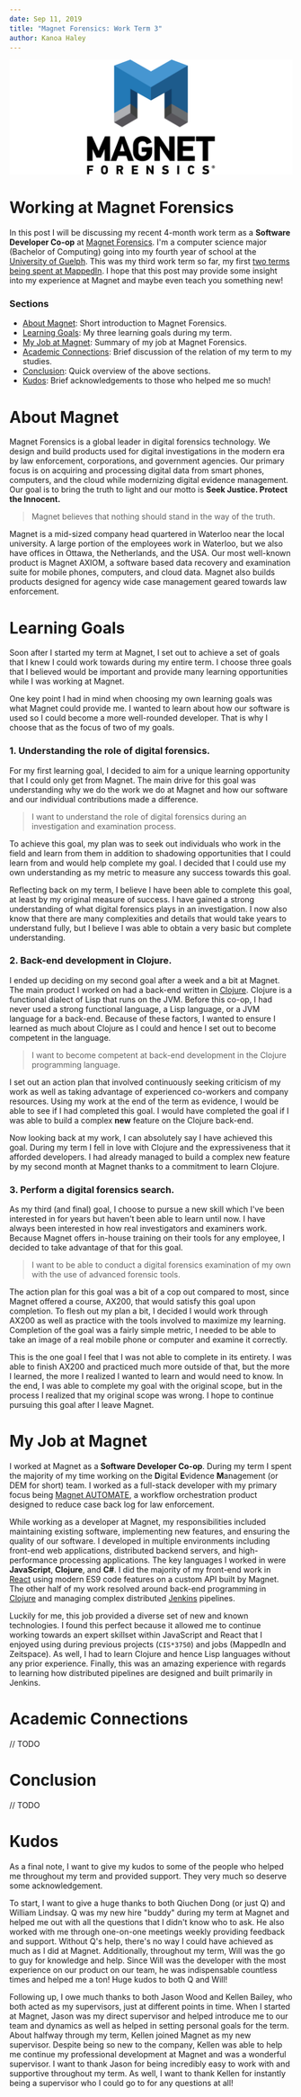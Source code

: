 ```yaml
---
date: Sep 11, 2019
title: "Magnet Forensics: Work Term 3"
author: Kanoa Haley
---
```


![Magnet Forensics banner image](magnet_banner_top.jpg "Magnet Forensics")

# Working at Magnet Forensics
In this post I will be discussing my recent 4-month work term as a **Software Developer Co-op** at [Magnet Forensics](https://www.magnetforensics.com). I'm a computer science major (Bachelor of Computing) going into my fourth year of school at the [University of Guelph](https://www.uoguelph.ca). This was my third work term so far, my first [two terms being spent at MappedIn](https://kanoa.tech/blog/mappedin-work-term-report). I hope that this post may provide some insight into my experience at Magnet and maybe even teach you something new!

### Sections
- [About Magnet](#about-magnet): Short introduction to Magnet Forensics.
- [Learning Goals](#learning-goals): My three learning goals during my term.
- [My Job at Magnet](#my-job-at-magnet): Summary of my job at Magnet Forensics.
- [Academic Connections](#academic-connections): Brief discussion of the relation of my term to my studies.
- [Conclusion](#conclusions): Quick overview of the above sections.
- [Kudos](#kudos): Brief acknowledgements to those who helped me so much!

# About Magnet
Magnet Forensics is a global leader in digital forensics technology. We design and build products used for digital investigations in the modern era by law enforcement, corporations, and government agencies. Our primary focus is on acquiring and processing digital data from smart phones, computers, and the cloud while modernizing digital evidence management. Our goal is to bring the truth to light and our motto is **Seek Justice. Protect the Innocent.**

> Magnet believes that nothing should stand in the way of the truth.

Magnet is a mid-sized company head quartered in Waterloo near the local university. A large portion of the employees work in Waterloo, but we also have offices in Ottawa, the Netherlands, and the USA. Our most well-known product is Magnet AXIOM, a software based data recovery and examination suite for mobile phones, computers, and cloud data. Magnet also builds products designed for agency wide case management geared towards law enforcement.

# Learning Goals
Soon after I started my term at Magnet, I set out to achieve a set of goals that I knew I could work towards during my entire term. I choose three goals that I believed would be important and provide many learning opportunities while I was working at Magnet.

One key point I had in mind when choosing my own learning goals was what Magnet could provide me. I wanted to learn about how our software is used so I could become a more well-rounded developer. That is why I choose that as the focus of two of my goals.

### 1. Understanding the role of digital forensics.
For my first learning goal, I decided to aim for a unique learning opportunity that I could only get from Magnet. The main drive for this goal was understanding why we do the work we do at Magnet and how our software and our individual contributions made a difference.

> I want to understand the role of digital forensics during an investigation and examination process.

To achieve this goal, my plan was to seek out individuals who work in the field and learn from them in addition to shadowing opportunities that I could learn from and would help complete my goal. I decided that I could use my own understanding as my metric to measure any success towards this goal.

Reflecting back on my term, I believe I have been able to complete this goal, at least by my original measure of success. I have gained a strong understanding of what digital forensics plays in an investigation. I now also know that there are many complexities and details that would take years to understand fully, but I believe I was able to obtain a very basic but complete understanding.

### 2. Back-end development in Clojure.
I ended up deciding on my second goal after a week and a bit at Magnet. The main product I worked on had a back-end written in [Clojure](https://clojure.org). Clojure is a functional dialect of Lisp that runs on the JVM. Before this co-op, I had never used a strong functional language, a Lisp language, or a JVM language for a back-end. Because of these factors, I wanted to ensure I learned as much about Clojure as I could and hence I set out to become competent in the language.

> I want to become competent at back-end development in the Clojure programming language.

I set out an action plan that involved continuously seeking criticism of my work as well as taking advantage of experienced co-workers and company resources. Using my work at the end of the term as evidence, I would be able to see if I had completed this goal. I would have completed the goal if I was able to build a complex **new** feature on the Clojure back-end.

Now looking back at my work, I can absolutely say I have achieved this goal. During my term I fell in love with Clojure and the expressiveness that it afforded developers. I had already managed to build a complex new feature by my second month at Magnet thanks to a commitment to learn Clojure.

### 3. Perform a digital forensics search.
As my third (and final) goal, I choose to pursue a new skill which I've been interested in for years but haven't been able to learn until now. I have always been interested in how real investigators and examiners work. Because Magnet offers in-house training on their tools for any employee, I decided to take advantage of that for this goal.

> I want to be able to conduct a digital forensics examination of my own with the use of advanced forensic tools.

The action plan for this goal was a bit of a cop out compared to most, since Magnet offered a course, AX200, that would satisfy this goal upon completion. To flesh out my plan a bit, I decided I would work through AX200 as well as practice with the tools involved to maximize my learning. Completion of the goal was a fairly simple metric, I needed to be able to take an image of a real mobile phone or computer and examine it correctly.

This is the one goal I feel that I was not able to complete in its entirety. I was able to finish AX200 and practiced much more outside of that, but the more I learned, the more I realized I wanted to learn and would need to know. In the end, I was able to complete my goal with the original scope, but in the process I realized that my original scope was wrong. I hope to continue pursuing this goal after I leave Magnet.

# My Job at Magnet
I worked at Magnet as a **Software Developer Co-op**. During my term I spent the majority of my time working on the **D**igital **E**vidence **M**anagement (or DEM for short) team. I worked as a full-stack developer with my primary focus being [Magnet AUTOMATE](https://www.magnetforensics.com/products/magnet-automate/), a workflow orchestration product designed to reduce case back log for law enforcement.

While working as a developer at Magnet, my responsibilities included maintaining existing software, implementing new features, and ensuring the quality of our software. I developed in multiple environments including front-end web applications, distributed backend servers, and high-performance processing applications. The key languages I worked in were **JavaScript**, **Clojure**, and **C#**. I did the majority of my front-end work in [React](https://reactjs.org/) using modern ES9 code features on a custom API built by Magnet. The other half of my work resolved around back-end programming in [Clojure](https://clojure.org) and managing complex distributed [Jenkins](https://jenkins.io) pipelines.

Luckily for me, this job provided a diverse set of new and known technologies. I found this perfect because it allowed me to continue working towards an expert skillset within JavaScript and React that I enjoyed using during previous projects (`CIS*3750`) and jobs (MappedIn and Zeitspace). As well, I had to learn Clojure and hence Lisp languages without any prior experience. Finally, this was an amazing experience with regards to learning how distributed pipelines are designed and built primarily in Jenkins.

# Academic Connections
// TODO

# Conclusion
// TODO

# Kudos
As a final note, I want to give my kudos to some of the people who helped me throughout my term and provided support. They very much so deserve some acknowledgement.

To start, I want to give a huge thanks to both Qiuchen Dong (or just Q) and William Lindsay. Q was my new hire "buddy" during my term at Magnet and helped me out with all the questions that I didn't know who to ask. He also worked with me through one-on-one meetings weekly providing feedback and support. Without Q's help, there's no way I could have achieved as much as I did at Magnet. Additionally, throughout my term, Will was the go to guy for knowledge and help. Since Will was the developer with the most experience on our product on our team, he was indispensable countless times and helped me a ton! Huge kudos to both Q and Will!

Following up, I owe much thanks to both Jason Wood and Kellen Bailey, who both acted as my supervisors, just at different points in time. When I started at Magnet, Jason was my direct supervisor and helped introduce me to our team and dynamics as well as helped in setting personal goals for the term. About halfway through my term, Kellen joined Magnet as my new supervisor. Despite being so new to the company, Kellen was able to help me continue my professional development at Magnet and was a wonderful supervisor. I want to thank Jason for being incredibly easy to work with and supportive throughout my term. As well, I want to thank Kellen for instantly being a supervisor who I could go to for any questions at all!
